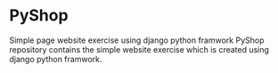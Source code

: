# PyShop
Simple page website exercise using django python framwork
PyShop repository contains the simple website exercise which is created using django python framwork.
